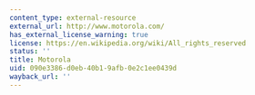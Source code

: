 ```yaml
---
content_type: external-resource
external_url: http://www.motorola.com/
has_external_license_warning: true
license: https://en.wikipedia.org/wiki/All_rights_reserved
status: ''
title: Motorola
uid: 090e3386-d0eb-40b1-9afb-0e2c1ee0439d
wayback_url: ''
---
```

